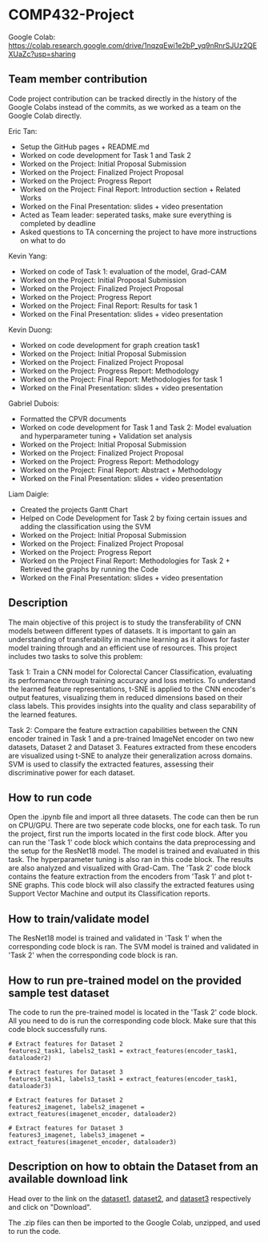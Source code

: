 # COMP432-Project

Google Colab: https://colab.research.google.com/drive/1nqzqEwi1e2bP_yq9nRnrSJUz2QEXUaZc?usp=sharing 

## Team member contribution
Code project contribution can be tracked directly in the history of the Google Colabs instead of the commits, as we worked as a team on the Google Colab directly.

Eric Tan:
- Setup the GitHub pages + README.md
- Worked on code development for Task 1 and Task 2
- Worked on the Project: Initial Proposal Submission
- Worked on the Project: Finalized Project Proposal
- Worked on the Project: Progress Report
- Worked on the Project: Final Report: Introduction section + Related Works
- Worked on the Final Presentation: slides + video presentation
- Acted as Team leader: seperated tasks, make sure everything is completed by deadline
- Asked questions to TA concerning the project to have more instructions on what to do

Kevin Yang:
- Worked on code of Task 1: evaluation of the model, Grad-CAM
- Worked on the Project: Initial Proposal Submission
- Worked on the Project: Finalized Project Proposal
- Worked on the Project: Progress Report
- Worked on the Project: Final Report: Results for task 1
- Worked on the Final Presentation: slides + video presentation
  
Kevin Duong:
- Worked on code development for graph creation task1
- Worked on the Project: Initial Proposal Submission
- Worked on the Project: Finalized Project Proposal
- Worked on the Project: Progress Report: Methodology
- Worked on the Project: Final Report: Methodologies for task 1
- Worked on the Final Presentation: slides + video presentation

Gabriel Dubois:
- Formatted the CPVR documents
- Worked on code development for Task 1 and Task 2: Model evaluation and hyperparameter tuning + Validation set analysis
- Worked on the Project: Initial Proposal Submission
- Worked on the Project: Finalized Project Proposal
- Worked on the Project: Progress Report: Methodology
- Worked on the Project: Final Report: Abstract + Methodology
- Worked on the Final Presentation: slides + video presentation

Liam Daigle:
- Created the projects Gantt Chart
- Helped on Code Development for Task 2 by fixing certain issues and adding the classification using the SVM
- Worked on the Project: Initial Proposal Submission
- Worked on the Project: Finalized Project Proposal
- Worked on the Project: Progress Report
- Worked on the Project Final Report: Methodologies for Task 2 + Retrieved the graphs by running the Code
- Worked on the Final Presentation: slides + video presentation


## Description
The main objective of this project is to study the transferability of CNN models between different types of datasets. It is important to gain an understanding of transferability in machine learning as it allows for faster model training through and an efficient use of resources. This project includes two tasks to solve this problem: 

Task 1: Train a CNN model for Colorectal Cancer Classification, evaluating its performance through training accuracy and loss metrics. To understand the learned feature representations, t-SNE is applied to the CNN encoder's output features, visualizing them in reduced dimensions based on their class labels. This provides insights into the quality and class separability of the learned features.

Task 2: Compare the feature extraction capabilities between the CNN encoder trained in Task 1 and a pre-trained ImageNet encoder on two new datasets, Dataset 2 and Dataset 3. Features extracted from these encoders are visualized using t-SNE to analyze their generalization across domains. SVM is used to classify the extracted features, assessing their discriminative power for each dataset.

## How to run code
Open the .ipynb file and import all three datasets. The code can then be run on CPU/GPU. There are two seperate code blocks, one for each task. To run the project, first run the imports located in the first code block. After you can run the 'Task 1' code block which contains the data preprocessing and the setup for the ResNet18 model. The model is trained and evaluated in this task. The hyperparameter tuning is also ran in this code block. The results are also analyzed and visualized with Grad-Cam. The 'Task 2' code block contains the feature extraction from the encoders from 'Task 1' and plot t-SNE graphs. This code block will also classify the extracted features using Support Vector Machine and output its Classification reports.

## How to train/validate model
The ResNet18 model is trained and validated in 'Task 1' when the corresponding code block is ran. The SVM model is trained and validated in 'Task 2' when the corresponding code block is ran.


## How to run pre-trained model on the provided sample test dataset
The code to run the pre-trained model is located in the 'Task 2' code block. All you need to do is run the corresponding code block. Make sure that this code block successfully runs.
```
# Extract features for Dataset 2
features2_task1, labels2_task1 = extract_features(encoder_task1, dataloader2)

# Extract features for Dataset 3
features3_task1, labels3_task1 = extract_features(encoder_task1, dataloader3)
```

```
# Extract features for Dataset 2
features2_imagenet, labels2_imagenet = extract_features(imagenet_encoder, dataloader2)

# Extract features for Dataset 3
features3_imagenet, labels3_imagenet = extract_features(imagenet_encoder, dataloader3)
```

## Description on how to obtain the Dataset from an available download link
Head over to the link on the [dataset1](https://onedrive.live.com/?authkey=%21ADmb8ZdEzwFMZoo&id=FB338EA7CF297329%21405133&cid=FB338EA7CF297329&parId=root&parQt=sharedby&o=OneUp), [dataset2](https://onedrive.live.com/?authkey=%21APy4wecXgMnQ7Kw&id=FB338EA7CF297329%21405132&cid=FB338EA7CF297329&parId=root&parQt=sharedby&o=OneUp), and [dataset3](https://onedrive.live.com/?authkey=%21AKqEWb1GDjWPbG0&id=FB338EA7CF297329%21405131&cid=FB338EA7CF297329&parId=root&parQt=sharedby&o=OneUp) respectively and click on "Download".

The .zip files can then be imported to the Google Colab, unzipped, and used to run the code.
